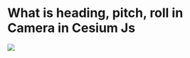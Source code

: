 # What is heading, pitch, roll in Camera in Cesium Js

[![](http://img.youtube.com/vi/xDsULyNi0Ls/0.jpg)](http://www.youtube.com/watch?v=xDsULyNi0Ls "")
